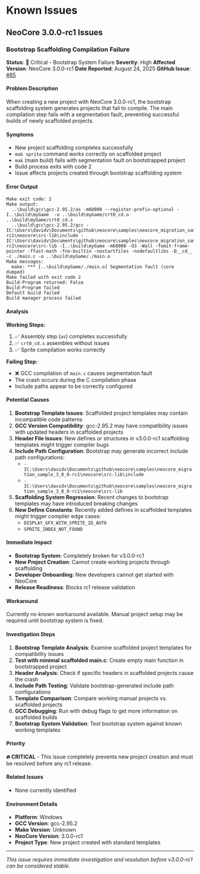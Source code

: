 # Known Issues

## NeoCore 3.0.0-rc1 Issues

### Bootstrap Scaffolding Compilation Failure

**Status**: 🔴 Critical - Bootstrap System Failure
**Severity**: High
**Affected Version**: NeoCore 3.0.0-rc1
**Date Reported**: August 24, 2025
**GitHub Issue**: [#85](https://github.com/David-Vandensteen/neocore/issues/85)

#### Problem Description

When creating a new project with NeoCore 3.0.0-rc1, the bootstrap scaffolding system generates projects that fail to compile. The main compilation step fails with a segmentation fault, preventing successful builds of newly scaffolded projects.

#### Symptoms

- New project scaffolding completes successfully
- `mak sprite` command works correctly on scaffolded project
- `mak` (main build) fails with segmentation fault on bootstrapped project
- Build process exits with code 2
- Issue affects projects created through bootstrap scaffolding system

#### Error Output

```
Make exit code: 2
Make output:
  ..\build\gcc\gcc-2.95.2/as -m68000 --register-prefix-optional -I..\build\myGame  -o ..\build\myGame/crt0_cd.o ..\build\myGame/crt0_cd.s
  ..\build\gcc\gcc-2.95.2/gcc -IC:\Users\davidv\Documents\github\neocore\samples\neocore_migration_sample_3_0_0-rc1\neocore\src-lib\include -IC:\Users\davidv\Documents\github\neocore\samples\neocore_migration_sample_3_0_0-rc1\neocore\src-lib -I..\build\myGame -m68000 -O3 -Wall -fomit-frame-pointer -ffast-math -fno-builtin -nostartfiles -nodefaultlibs -D__cd__ -c ./main.c -o ..\build\myGame/./main.o
Make messages:
  make: *** [..\build\myGame/./main.o] Segmentation fault (core dumped)
Make failed with exit code 2
Build-Program returned: False
Build-Program failed
Default build failed
Build manager process failed
```

#### Analysis

**Working Steps:**
1. ✅ Assembly step (`as`) completes successfully
2. ✅ `crt0_cd.s` assembles without issues
3. ✅ Sprite compilation works correctly

**Failing Step:**
- ❌ GCC compilation of `main.c` causes segmentation fault
- The crash occurs during the C compilation phase
- Include paths appear to be correctly configured

#### Potential Causes

1. **Bootstrap Template Issues**: Scaffolded project templates may contain incompatible code patterns
2. **GCC Version Compatibility**: gcc-2.95.2 may have compatibility issues with updated headers in scaffolded projects
3. **Header File Issues**: New defines or structures in v3.0.0-rc1 scaffolding templates might trigger compiler bugs
4. **Include Path Configuration**: Bootstrap may generate incorrect include path configurations:
   - `-IC:\Users\davidv\Documents\github\neocore\samples\neocore_migration_sample_3_0_0-rc1\neocore\src-lib\include`
   - `-IC:\Users\davidv\Documents\github\neocore\samples\neocore_migration_sample_3_0_0-rc1\neocore\src-lib`
5. **Scaffolding System Regression**: Recent changes to bootstrap templates may have introduced breaking changes
6. **New Define Constants**: Recently added defines in scaffolded templates might trigger compiler edge cases:
   - `DISPLAY_GFX_WITH_SPRITE_ID_AUTO`
   - `SPRITE_INDEX_NOT_FOUND`

#### Immediate Impact

- **Bootstrap System**: Completely broken for v3.0.0-rc1
- **New Project Creation**: Cannot create working projects through scaffolding
- **Developer Onboarding**: New developers cannot get started with NeoCore
- **Release Readiness**: Blocks rc1 release validation

#### Workaround

Currently no known workaround available. Manual project setup may be required until bootstrap system is fixed.

#### Investigation Steps

1. **Bootstrap Template Analysis**: Examine scaffolded project templates for compatibility issues
2. **Test with minimal scaffolded main.c**: Create empty main function in bootstrapped project
3. **Header Analysis**: Check if specific headers in scaffolded projects cause the crash
4. **Include Path Testing**: Validate bootstrap-generated include path configurations
5. **Template Comparison**: Compare working manual projects vs. scaffolded projects
6. **GCC Debugging**: Run with debug flags to get more information on scaffolded builds
7. **Bootstrap System Validation**: Test bootstrap system against known working templates

#### Priority

**🔥 CRITICAL** - This issue completely prevents new project creation and must be resolved before any rc1 release.

#### Related Issues

- None currently identified

#### Environment Details

- **Platform**: Windows
- **GCC Version**: gcc-2.95.2
- **Make Version**: Unknown
- **NeoCore Version**: 3.0.0-rc1
- **Project Type**: New project created with standard templates

---

*This issue requires immediate investigation and resolution before v3.0.0-rc1 can be considered stable.*
